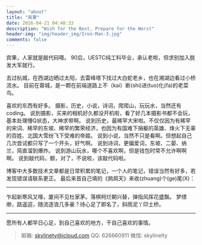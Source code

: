 ```yaml
---
layout: "about"
title: "宾果"
date: 2016-04-21 04:48:33
description: "Wish for the Best, Prepare for the Worst"
header-img: "img/header_img/Iron-Man-3.jpg"
comments: false
---
```


宾果，人家就是敲代码嗒。
90后，UESTC纯工科毕业，承认老啦，但求别加入脱发大军就行。

去过杭城，在西湖边晒过太阳，去雷峰塔下找过大白蛇老乡，也在湘湖边看过小桥流水。
目前在蓉城，是一颗在前端道路上不（kai）断(shi)进(tuo)化(fa)的老菜鸟。

喜欢的东西有好多。
摄影，历史，小说，诗词，爬爬山，玩玩水，当然还有coding。
说到摄影，买来的相机好久都没开机啦，看了好几本摄影书都不会玩，基本处理懵Q状态，大神求带啊。
说到历史，最稀罕大宋啦。不仅仅因为有稀罕的宋词、稀罕的东坡、稀罕的繁荣经济，也因为有国难下捐躯的英雄、烽火下无辜的百姓、北国大雪纷飞下受难的帝姬。
说到小说，当然不只是看啊。但想起自己几次尝试都只写了一个开头，好气啊。
说到诗词，更偏爱词，东坡、二晏、纳兰，简直溜到爆炸。
说到游山玩水，哪个不喜欢啊，但是钱包时常不允许啊啊啊。
说到敲代码，额，对了，不说啦，该敲代码啦。

博客中大多数技术文章都是日常积累的笔记，一个人的笔记，错误当然有好多，若发现错误请联系更正。
最后来首自己填的《鹧鸪天》来收(zhuang)个(ge)尾(X)：

----
乍起新寒风又嚎，厦间不见杜家茅。落棋柯烂朝兴替，弹指风挥花盛飘。
梦缥缈，路遥迢，随流逐浪几多豪？待心足了即名了，斜雨泥丫印土桥。

----

愿所有人都早日心足，到自己喜欢的地方，干自己喜欢的事情。

> 邮箱: skylinety@icloud.com
> QQ: 626660911
> 微信: skylinelty
